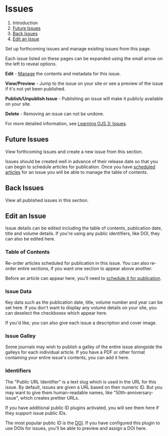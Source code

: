 # Issues

1. Introduction
2. [Future Issues](issue-management#future-issues)
3. [Back Issues](issue-management#back-issues)
4. [Edit an Issue](issue-management#edit-issue)

Set up forthcoming issues and manage existing issues from this page.

Each issue listed on these pages can be expanded using the small arrow on the left to reveal options.

**Edit** - [Manage](issue-management#edit-issue) the contents and metadata for this issue.

**View/Preview** - Jump to the issue on your site or see a preview of the issue if it's not yet been published.

**Publish/Unpublish Issue** - Publishing an issue will make it publicly available on your site.

**Delete** - Removing an issue can not be undone.

For more detailed information, see [Learning OJS 3: Issues](https://docs.pkp.sfu.ca/learning-ojs/en/issues).

## <a name="future-issues"></a>Future Issues

View forthcoming issues and create a new issue from this section.

Issues should be created well in advance of their release date so that you can begin to schedule articles for publication. Once you have [scheduled articles](editorial-workflow/production#publish) for an issue you will be able to manage the table of contents.

## <a name="back-issues"></a>Back Issues

View all published issues in this section.

## <a name="edit-issue"></a>Edit an Issue

Issue details can be edited including the table of contents, publication date, title and volume details. If you're using any public identifiers, like DOI, they can also be edited here.

### <a name="edit-issue-toc"></a>Table of Contents

Re-order articles scheduled for publication in this issue. You can also re-order entire sections, if you want one section to appear above another.

Before an article can appear here, you'll need to [schedule it for publication](editorial-workflow/production#publish).

### <a name="edit-issue-data"></a>Issue Data

Key data such as the publication date, title, volume number and year can be set here. If you don't want to display any volume details on your site, you can deselect the checkboxes which appear here.

If you'd like, you can also give each issue a description and cover image.

### <a name="edit-issue-galley"></a>Issue Galley

Some journals may wish to publish a galley of the entire issue alongside the galleys for each individual article. If you have a PDF or other format containing your entire issue's contents, you can add it here.

### <a name="edit-issue-identifiers"></a>Identifiers

The "Public URL Identifier" is a text slug which is used in the URL for this issue. By default, issues are given a URL based on their numeric ID. But you may want to give them human-readable names, like "50th-anniversary-issue", which creates prettier URLs.

If you have additional public ID plugins activated, you will see them here if they support issue public IDs.

The most popular public ID is the [DOI](https://www.doi.org/). If you have configured this plugin to use DOIs for issues, you'll be able to preview and assign a DOI here.
